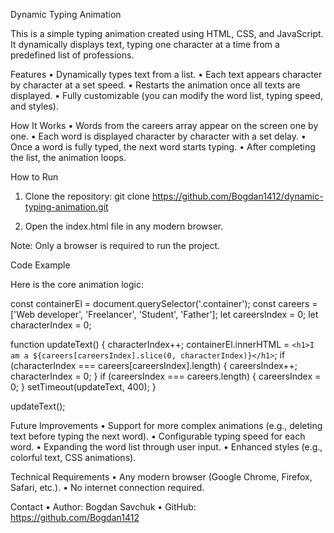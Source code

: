 Dynamic Typing Animation

This is a simple typing animation created using HTML, CSS, and JavaScript. It dynamically displays text, typing one character at a time from a predefined list of professions.

Features
• Dynamically types text from a list.
• Each text appears character by character at a set speed.
• Restarts the animation once all texts are displayed.
• Fully customizable (you can modify the word list, typing speed, and styles).

How It Works
• Words from the careers array appear on the screen one by one.
• Each word is displayed character by character with a set delay.
• Once a word is fully typed, the next word starts typing.
• After completing the list, the animation loops.

How to Run

1. Clone the repository:
   git clone https://github.com/Bogdan1412/dynamic-typing-animation.git

2. Open the index.html file in any modern browser.

Note: Only a browser is required to run the project.

Code Example

Here is the core animation logic:

const containerEl = document.querySelector('.container');
const careers = ['Web developer', 'Freelancer', 'Student', 'Father'];
let careersIndex = 0;
let characterIndex = 0;

function updateText() {
characterIndex++;
containerEl.innerHTML = `<h1>I am a ${careers[careersIndex].slice(0, characterIndex)}</h1>`;
if (characterIndex === careers[careersIndex].length) {
careersIndex++;
characterIndex = 0;
}
if (careersIndex === careers.length) {
careersIndex = 0;
}
setTimeout(updateText, 400);
}

updateText();

Future Improvements
• Support for more complex animations (e.g., deleting text before typing the next word).
• Configurable typing speed for each word.
• Expanding the word list through user input.
• Enhanced styles (e.g., colorful text, CSS animations).

Technical Requirements
• Any modern browser (Google Chrome, Firefox, Safari, etc.).
• No internet connection required.

Contact
• Author: Bogdan Savchuk
• GitHub: https://github.com/Bogdan1412
